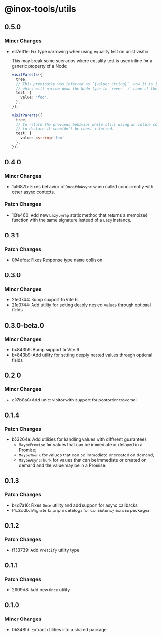 # @inox-tools/utils

## 0.5.0

### Minor Changes

- ed7e31e: Fix type narrowing when using equality test on unist visitor

  This may break some scenarios where equality test is used inline for a generic property of a Node:

  ```ts
  visitParents({
    tree,
    // This previously was inferred as `{value: string}`, now it is inferred as `{value: 'foo'}`
    // which will narrow down the Node type to `never` if none of the Node types have `'foo'` as a type literal
    test: {
      value: 'foo',
    },
  });

  visitParents({
    tree,
    // To return the previous behavior while still using an inline constant, add the non-literal type within <> before the value
    // to declare it shouldn't be const-inferred.
    test: {
      value: <string>'foo',
    },
  });
  ```

## 0.4.0

### Minor Changes

- 1a1687b: Fixes behavior of `Once#doAsync` when called concurrently with other async contexts.

### Patch Changes

- 10fe460: Add new `Lazy.wrap` static method that returns a memoized function with the same signature instead of a `Lazy` instance.

## 0.3.1

### Patch Changes

- 094efca: Fixes Response type name collision

## 0.3.0

### Minor Changes

- 21e0744: Bump support to Vite 6
- 21e0744: Add utility for setting deeply nested values through optional fields

## 0.3.0-beta.0

### Minor Changes

- b4843b9: Bump support to Vite 6
- b4843b9: Add utility for setting deeply nested values through optional fields

## 0.2.0

### Minor Changes

- e07b8a8: Add unist visitor with support for postorder traversal

## 0.1.4

### Patch Changes

- b53264e: Add utilities for handling values with different guarantees.
  - `MaybePromise` for values that can be immediate or delayed in a Promise;
  - `MaybeThunk` for values that can be immediate or created on demand;
  - `MaybeAsyncThunk` for values that can be immediate or created on demand and the value may be in a Promise.

## 0.1.3

### Patch Changes

- b4d7a16: Fixes `Once` utility and add support for async callbacks
- f4c2ddb: Migrate to pnpm catalogs for consistency across packages

## 0.1.2

### Patch Changes

- f133739: Add `Prettify` utility type

## 0.1.1

### Patch Changes

- 2ff09d8: Add new `Once` utility

## 0.1.0

### Minor Changes

- 0b348fd: Extract utilities into a shared package

